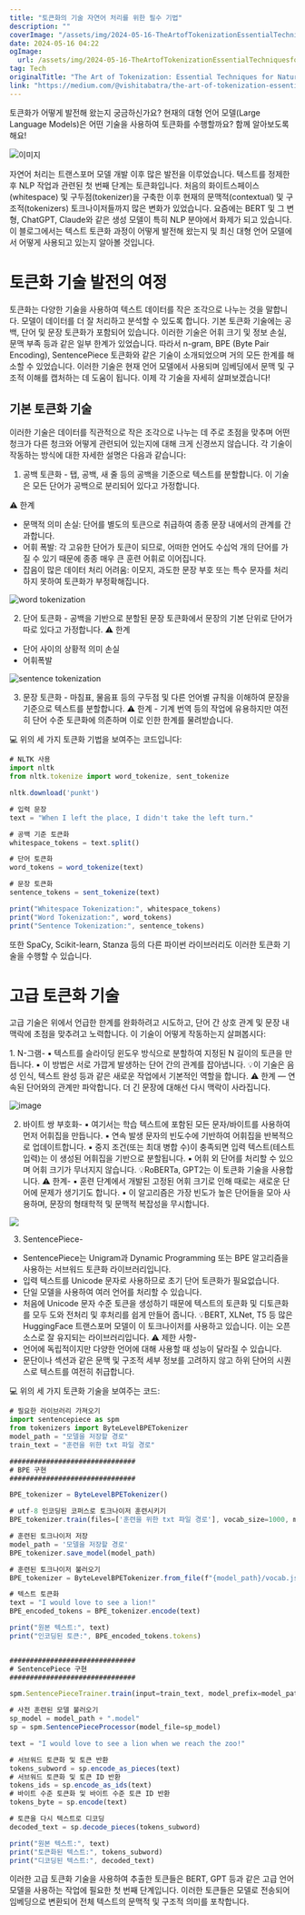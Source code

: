```yaml
---
title: "토큰화의 기술 자연어 처리를 위한 필수 기법"
description: ""
coverImage: "/assets/img/2024-05-16-TheArtofTokenizationEssentialTechniquesforNaturalLanguageProcessing_0.png"
date: 2024-05-16 04:22
ogImage: 
  url: /assets/img/2024-05-16-TheArtofTokenizationEssentialTechniquesforNaturalLanguageProcessing_0.png
tag: Tech
originalTitle: "The Art of Tokenization: Essential Techniques for Natural Language Processing"
link: "https://medium.com/@vishitabatra/the-art-of-tokenization-essential-techniques-for-natural-language-processing-f3307061ed49"
---
```



토큰화가 어떻게 발전해 왔는지 궁금하신가요? 현재의 대형 언어 모델(Large Language Models)은 어떤 기술을 사용하여 토큰화를 수행할까요? 함께 알아보도록 해요!

![이미지](/assets/img/2024-05-16-TheArtofTokenizationEssentialTechniquesforNaturalLanguageProcessing_0.png)

자연어 처리는 트랜스포머 모델 개발 이후 많은 발전을 이루었습니다. 텍스트를 정제한 후 NLP 작업과 관련된 첫 번째 단계는 토큰화입니다. 처음의 화이트스페이스(whitespace) 및 구두점(tokenizer)을 구축한 이후 현재의 문맥적(contextual) 및 구조적(tokenizers) 토크나이저들까지 많은 변화가 있었습니다. 요즘에는 BERT 및 그 변형, ChatGPT, Claude와 같은 생성 모델이 특히 NLP 분야에서 화제가 되고 있습니다. 이 블로그에서는 텍스트 토큰화 과정이 어떻게 발전해 왔는지 및 최신 대형 언어 모델에서 어떻게 사용되고 있는지 알아볼 것입니다.

# 토큰화 기술 발전의 여정



토큰화는 다양한 기술을 사용하여 텍스트 데이터를 작은 조각으로 나누는 것을 말합니다. 모델이 데이터를 더 잘 처리하고 분석할 수 있도록 합니다. 기본 토큰화 기술에는 공백, 단어 및 문장 토큰화가 포함되어 있습니다. 이러한 기술은 어휘 크기 및 정보 손실, 문맥 부족 등과 같은 일부 한계가 있었습니다. 따라서 n-gram, BPE (Byte Pair Encoding), SentencePiece 토큰화와 같은 기술이 소개되었으며 거의 모든 한계를 해소할 수 있었습니다. 이러한 기술은 현재 언어 모델에서 사용되며 임베딩에서 문맥 및 구조적 이해를 캡처하는 데 도움이 됩니다. 이제 각 기술을 자세히 살펴보겠습니다!

## 기본 토큰화 기술

이러한 기술은 데이터를 직관적으로 작은 조각으로 나누는 데 주로 초점을 맞추며 어떤 청크가 다른 청크와 어떻게 관련되어 있는지에 대해 크게 신경쓰지 않습니다. 각 기술이 작동하는 방식에 대한 자세한 설명은 다음과 같습니다:

1. 공백 토큰화 - 탭, 공백, 새 줄 등의 공백을 기준으로 텍스트를 분할합니다. 이 기술은 모든 단어가 공백으로 분리되어 있다고 가정합니다.
   
:warning: 한계
- 문맥적 의미 손실: 단어를 별도의 토큰으로 취급하여 종종 문장 내에서의 관계를 간과합니다.
- 어휘 폭발: 각 고유한 단어가 토큰이 되므로, 어떠한 언어도 수십억 개의 단어를 가질 수 있기 때문에 종종 매우 큰 훈련 어휘로 이어집니다.
- 잡음이 많은 데이터 처리 어려움: 이모지, 과도한 문장 부호 또는 특수 문자를 처리하지 못하여 토큰화가 부정확해집니다.




![word tokenization](/assets/img/2024-05-16-TheArtofTokenizationEssentialTechniquesforNaturalLanguageProcessing_1.png)

2. 단어 토큰화 - 공백을 기반으로 분할된 문장 토큰화에서 문장의 기본 단위로 단어가 따로 있다고 가정합니다.
⚠️ 한계
- 단어 사이의 상황적 의미 손실
- 어휘폭발

![sentence tokenization](/assets/img/2024-05-16-TheArtofTokenizationEssentialTechniquesforNaturalLanguageProcessing_2.png)

3. 문장 토큰화 - 마침표, 물음표 등의 구두점 및 다른 언어별 규칙을 이해하여 문장을 기준으로 텍스트를 분할합니다.
⚠️ 한계 - 기계 번역 등의 작업에 유용하지만 여전히 단어 수준 토큰화에 의존하며 이로 인한 한계를 물려받습니다.




💻 위의 세 가지 토큰화 기법을 보여주는 코드입니다:

```js
# NLTK 사용
import nltk
from nltk.tokenize import word_tokenize, sent_tokenize

nltk.download('punkt')

# 입력 문장
text = "When I left the place, I didn't take the left turn."

# 공백 기준 토큰화
whitespace_tokens = text.split()

# 단어 토큰화
word_tokens = word_tokenize(text)

# 문장 토큰화
sentence_tokens = sent_tokenize(text)

print("Whitespace Tokenization:", whitespace_tokens)
print("Word Tokenization:", word_tokens)
print("Sentence Tokenization:", sentence_tokens)
```

또한 SpaCy, Scikit-learn, Stanza 등의 다른 파이썬 라이브러리도 이러한 토큰화 기술을 수행할 수 있습니다.

# 고급 토큰화 기술



고급 기술은 위에서 언급한 한계를 완화하려고 시도하고, 단어 간 상호 관계 및 문장 내 맥락에 초점을 맞추려고 노력합니다. 이 기술이 어떻게 작동하는지 살펴봅시다:

️1. N-그램-
▪ 텍스트를 슬라이딩 윈도우 방식으로 분할하여 지정된 N 길이의 토큰을 만듭니다.
▪ 이 방법은 서로 가깝게 발생하는 단어 간의 관계를 잡아냅니다.
💡이 기술은 음성 인식, 텍스트 완성 등과 같은 새로운 작업에서 기본적인 역할을 합니다.
⚠️ 한계 — 연속된 단어와의 관계만 파악합니다. 더 긴 문장에 대해선 다시 맥락이 사라집니다.

![image](/assets/img/2024-05-16-TheArtofTokenizationEssentialTechniquesforNaturalLanguageProcessing_3.png)

2. 바이트 쌍 부호화-
▪ 여기서는 학습 텍스트에 포함된 모든 문자/바이트를 사용하여 먼저 어휘집을 만듭니다.
▪ 연속 발생 문자의 빈도수에 기반하여 어휘집을 반복적으로 업데이트합니다.
▪ 중지 조건(또는 최대 병합 수)이 충족되면 입력 텍스트(테스트 입력)는 이 생성된 어휘집을 기반으로 분할됩니다.
▪ 어휘 외 단어를 처리할 수 있으며 어휘 크기가 무너지지 않습니다.
💡RoBERTa, GPT2는 이 토큰화 기술을 사용합니다.
⚠️ 한계-
▪ 훈련 단계에서 개발된 고정된 어휘 크기로 인해 때로는 새로운 단어에 문제가 생기기도 합니다.
▪ 이 알고리즘은 가장 빈도가 높은 단어들을 모아 사용하며, 문장의 형태학적 및 문맥적 복잡성을 무시합니다.



<img src="/assets/img/2024-05-16-TheArtofTokenizationEssentialTechniquesforNaturalLanguageProcessing_4.png" />

3. SentencePiece-  
- SentencePiece는 Unigram과 Dynamic Programming 또는 BPE 알고리즘을 사용하는 서브워드 토큰화 라이브러리입니다.
- 입력 텍스트를 Unicode 문자로 사용하므로 초기 단어 토큰화가 필요없습니다.
- 단일 모델을 사용하여 여러 언어를 처리할 수 있습니다.
- 처음에 Unicode 문자 수준 토큰을 생성하기 때문에 텍스트의 토큰화 및 디토큰화를 모두 도와 전처리 및 후처리를 쉽게 만들어 줍니다.
💡BERT, XLNet, T5 등 많은 HuggingFace 트랜스포머 모델이 이 토크나이저를 사용하고 있습니다. 이는 오픈 소스로 잘 유지되는 라이브러리입니다.
⚠️ 제한 사항-  
- 언어에 독립적이지만 다양한 언어에 대해 사용할 때 성능이 달라질 수 있습니다.
- 문단이나 섹션과 같은 문맥 및 구조적 세부 정보를 고려하지 않고 하위 단어의 시퀀스로 텍스트를 여전히 취급합니다.

💻 위의 세 가지 토큰화 기술을 보여주는 코드:

```js
# 필요한 라이브러리 가져오기
import sentencepiece as spm
from tokenizers import ByteLevelBPETokenizer
model_path = "모델을 저장할 경로"
train_text = "훈련을 위한 txt 파일 경로"

###############################
# BPE 구현
###############################

BPE_tokenizer = ByteLevelBPETokenizer()

# utf-8 인코딩된 코퍼스로 토크나이저 훈련시키기
BPE_tokenizer.train(files=['훈련을 위한 txt 파일 경로'], vocab_size=1000, min_frequency=2)

# 훈련된 토크나이저 저장
model_path = '모델을 저장할 경로'
BPE_tokenizer.save_model(model_path)

# 훈련된 토크나이저 불러오기
BPE_tokenizer = ByteLevelBPETokenizer.from_file(f"{model_path}/vocab.json", f"{model_path}/merges.txt")

# 텍스트 토큰화
text = "I would love to see a lion!"
BPE_encoded_tokens = BPE_tokenizer.encode(text)

print("원본 텍스트:", text)
print("인코딩된 토큰:", BPE_encoded_tokens.tokens)


###############################
# SentencePiece 구현
###############################

spm.SentencePieceTrainer.train(input=train_text, model_prefix=model_path, vocab_size=1000, num_threads=4)

# 사전 훈련된 모델 불러오기
sp_model = model_path + ".model"
sp = spm.SentencePieceProcessor(model_file=sp_model)

text = "I would love to see a lion when we reach the zoo!"

# 서브워드 토큰화 및 토큰 반환
tokens_subword = sp.encode_as_pieces(text)
# 서브워드 토큰화 및 토큰 ID 반환
tokens_ids = sp.encode_as_ids(text)
# 바이트 수준 토큰화 및 바이트 수준 토큰 ID 반환
tokens_byte = sp.encode(text)

# 토큰을 다시 텍스트로 디코딩
decoded_text = sp.decode_pieces(tokens_subword)

print("원본 텍스트:", text)
print("토큰화된 텍스트:", tokens_subword)
print("디코딩된 텍스트:", decoded_text)
```



이러한 고급 토큰화 기술을 사용하여 추출한 토큰들은 BERT, GPT 등과 같은 고급 언어 모델을 사용하는 작업에 필요한 첫 번째 단계입니다. 이러한 토큰들은 모델로 전송되어 임베딩으로 변환되어 전체 텍스트의 문맥적 및 구조적 의미를 포착합니다.